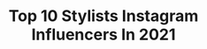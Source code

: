 ---
title: Top 10 Stylists Instagram Influencers In 2021
description: >-
  Find top stylists Instagram influencers in 2021. Most popular hashtags: #ad #hoping #netaporter.
platform: Instagram
hits: 10290
text_top: Identify the most popular Instagram influencers on inBeat.
text_bottom: Our search engine holds 10290 Instagram influencers like this for you to collaborate.
profiles:
  - username: "sylviemus_"
    fullname: >-
      Sylvie Mus
    bio: >-
      stylist
    location: "United States"
    followers: 66331
    engagement: 401
    commentsToLikes: 0.026617
    id: ck0w5t0da5aq30i197h5j535e
    verified: false
    hashtags: "#netaporter, #mangogirls, #ad, #thenetset"
  - username: "mollyddickson"
    fullname: >-
      molly dickson
    bio: >-
      Stylist.
    location: "United States"
    followers: 46956
    engagement: 566
    commentsToLikes: 0.022147
    id: ck0u0pdqxugji0i19tqls8nij
    verified: true
    hashtags: "#acmawards, #kelseaballerini, #scarlettjohansson, #cma"
  - username: "___rrxii"
    fullname: >-
      Kira the alchemist
    bio: >-
      Stylist
    location: "France"
    followers: 71531
    engagement: 154
    commentsToLikes: 0.025763
    id: ck5bv4h4piz990i113kim25q2
    verified: false
    hashtags: "#freekodak, #nofakefriends"
  - username: "klychkovanastya"
    fullname: >-
      Nastya Klychkova
    bio: >-
      Stylist
    location: "United States"
    followers: 11860
    engagement: 477
    commentsToLikes: 0.031270
    id: ck5bu0qhbgyiq0i11ppkkamsi
    verified: false
    hashtags: ""
  - username: "aliciapadron_"
    fullname: >-
      Alicia Padrón
    bio: >-
      Stylist
    location: "Spain"
    followers: 10824
    engagement: 400
    commentsToLikes: 0.044629
    id: ck0tuiivf7bb40i19p4rf804v
    verified: false
    hashtags: "#bimbaylolized, #tank, #trucklife, #bts"
  - username: "dzgaines"
    fullname: >-
      Daniel Gaines
    bio: >-
      Stylist
    location: "United States"
    followers: 19567
    engagement: 109
    commentsToLikes: 0.012652
    id: ckaoqv8p0kk7v0i78216y08dh
    verified: false
    hashtags: "#saturdee, #ballotcounters, #wrapitupalready, #blue"
  - username: "ericjmcneal"
    fullname: >-
      Eric Mcneal
    bio: >-
      Stylist.
    location: "United States"
    followers: 9731
    engagement: 564
    commentsToLikes: 0.066086
    id: ck5q7u75933rx0i11ibewszsg
    verified: false
    hashtags: "#americansinparis, #joansmalls, #uniqlou, #uniqlopartner"
  - username: "shinosuganuma"
    fullname: >-
      Shino Suganuma 管沼詩乃
    bio: >-
      Stylist
    location: "Japan"
    followers: 6406
    engagement: 315
    commentsToLikes: 0.013322
    id: ck5bztpj5rtn10i118sjwt356
    verified: false
    hashtags: "#ellejapon, #repost, #girlofthemonth, #voguegirl"
  - username: "ramonatabita"
    fullname: >-
      Ramona Tabita
    bio: >-
      Stylist
    location: "France"
    followers: 37679
    engagement: 267
    commentsToLikes: 0.023138
    id: ck0vvqiasqb5p0i19ek09becl
    verified: false
    hashtags: "#saintlaurentrivedroite, #defuera, #fw20, #fearofgodzegna"
  - username: "dannistylist"
    fullname: >-
      StyledByDanni
    bio: >-
      STYLIST
    location: "France"
    followers: 16435
    engagement: 174
    commentsToLikes: 0.068677
    id: ck135tzeh38aq0i199g303s02
    verified: false
    hashtags: "#streetstyle, #londonfashionweek, #bottegaveneta, #styledbydanni"
---
